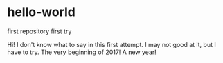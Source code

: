 # hello-world
first repository first try

Hi!
I don't know what to say in this first attempt. I may not good at it, but I have to try.
The very beginning of 2017! A new year!
